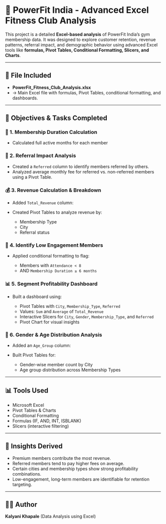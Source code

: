 

# 💪 PowerFit India - Advanced Excel Fitness Club Analysis

This project is a detailed **Excel-based analysis** of PowerFit India’s gym membership data. It was designed to explore customer retention, revenue patterns, referral impact, and demographic behavior using advanced Excel tools like **formulas, Pivot Tables, Conditional Formatting, Slicers, and Charts**.

---

## 📁 File Included

- **PowerFit_Fitness_Club_Analysis.xlsx**
-
  → Main Excel file with formulas, Pivot Tables, conditional formatting, and dashboards.
---

## 🧠 Objectives & Tasks Completed

### 📆 1. Membership Duration Calculation
- Calculated full active months for each member 
  

### 🔗 2. Referral Impact Analysis

* Created a `Referred` column to identify members referred by others.
* Analyzed average monthly fee for referred vs. non-referred members using a Pivot Table.

### 💰 3. Revenue Calculation & Breakdown

* Added `Total_Revenue` column:

* Created Pivot Tables to analyze revenue by:

  * Membership Type
  * City
  * Referral status

### 🚩 4. Identify Low Engagement Members

* Applied conditional formatting to flag:

  * Members with `Attendance < 8`
  * AND `Membership Duration ≥ 6 months`

### 📊  5. Segment Profitability Dashboard

* Built a dashboard using:

  * Pivot Tables with `City`, `Membership_Type`, `Referred`
  * Values: `Sum` and `Average` of `Total_Revenue`
  * Interactive Slicers for `City`, `Gender`, `Membership_Type`, and `Referred`
  * Pivot Chart for visual insights

### 👥 6. Gender & Age Distribution Analysis

* Added an `Age_Group` column:

* Built Pivot Tables for:

  * Gender-wise member count by City
  * Age group distribution across Membership Types

---

## 📊 Tools Used

* Microsoft Excel
* Pivot Tables & Charts
* Conditional Formatting
* Formulas (IF, AND, INT, ISBLANK)
* Slicers (interactive filtering)

---

## 📌 Insights Derived

* Premium members contribute the most revenue.
* Referred members tend to pay higher fees on average.
* Certain cities and membership types show strong profitability combinations.
* Low-engagement, long-term members are identifiable for retention targeting.

---

## 👩‍💻 Author

**Kalyani Khapale**
(Data Analysis using Excel)


